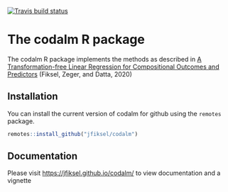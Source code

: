 <!-- badges: start -->
[![Travis build status](https://travis-ci.com/jfiksel/codalm.svg?branch=master)](https://travis-ci.com/jfiksel/codalm)
<!-- badges: end -->

# The codalm R package

The codalm R package implements the methods as described in [A Transformation-free Linear Regression for Compositional Outcomes and Predictors](https://arxiv.org/abs/2004.07881) (Fiksel, Zeger, and Datta, 2020)

## Installation

You can install the current version of codalm for github using the `remotes` package.

``` r
remotes::install_github("jfiksel/codalm")
```

## Documentation

Please visit https://jfiksel.github.io/codalm/ to view documentation and a vignette
